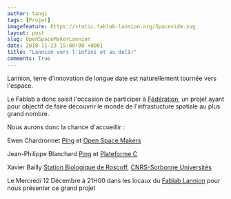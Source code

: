 ```yaml
---
author: tangi
tags: [Projet]
imagefeature: https://static.fablab-lannion.org/Spacevide.svg
layout: post
slug: OpenSpaceMakerLannion
date: 2018-11-23 15:00:00 +0001
title: "Lannion vers l'infini et au delà!"
comments: True
---
```


Lannion, terre d'innovation de longue date est naturellement tournée vers l'espace. 

Le Fablab a donc saisit l'occasion de participer à [Fédération](https://www.federation-openspacemakers.com/fr/), un projet 
ayant pour objectif de faire découvrir le monde de l'infrastucture spatiale au plus grand nombre.

Nous aurons donc la chance d'accueillir  :

Ewen Chardronnet [Ping](https://info.pingbase.net/) et [Open Space Makers](https://www.federation-openspacemakers.com/fr/)

Jean-Philippe Blanchard [Ping](https://info.pingbase.net/) et [Plateforme C](http://www.plateforme-c.org/)

Xavier Bailly [Station Biologique de Roscoff](http://www.sb-roscoff.fr/fr), [CNRS-Sorbonne Universités](http://www.sorbonne-universites.fr/)

Le Mercredi 12 Décembre à 21H00 dans les locaux du [Fablab Lannion](http://www.fablab-lannion.org/horaires-et-acces/) pour nous présenter ce grand projet  


